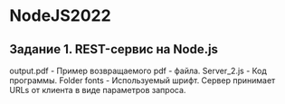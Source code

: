 # NodeJS2022
## Задание 1. REST-сервис на Node.js
output.pdf - Пример возвращаемого pdf - файла.
Server_2.js - Код программы.
Folder fonts - Используемый шрифт.
Сервер принимает URLs от клиента в виде параметров запроса. 
